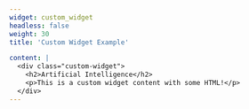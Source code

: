 ```yaml
---
widget: custom_widget
headless: false
weight: 30
title: 'Custom Widget Example'

content: |
  <div class="custom-widget">
    <h2>Artificial Intelligence</h2>
    <p>This is a custom widget content with some HTML!</p>
  </div>
---
```

